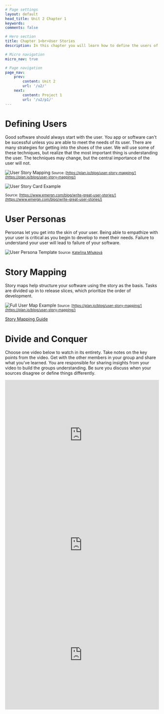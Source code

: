 ```yaml
---
# Page settings
layout: default
head_title: Unit 2 Chapter 1
keywords:
comments: false

# Hero section
title: Chapter 1<br>User Stories
description: In this chapter you will learn how to define the users of your app and set the requirements for the software based on their stories.

# Micro navigation
micro_nav: true

# Page navigation
page_nav:
    prev:
        content: Unit 2
        url: '/u2/'
    next:
        content: Project 1
        url: '/u2/p1/'
---
```


# Defining Users
Good software should always start with the user. You app or software can't be sucessful unless you are able to meet the needs of its user. There are many strategies for getting into the shoes of the user. We will use some of these techniques, but realize that the most important thing is understanding the user. The techniques may change, but the central importance of the user will not.

![User Story Mapping](user-stories.png)
<small>Source: [https://plan.io/blog/user-story-mapping/](https://plan.io/blog/user-story-mapping/)</small>

![User Story Card Example](user-story-card.jpg)

<small>Source: [https://www.emergn.com/blog/write-great-user-stories/](https://www.emergn.com/blog/write-great-user-stories/)</small>


# User Personas
Personas let you get into the skin of your user. Being able to empathize with your user is critical as you begin to develop to meet their needs. Failure to understand your user will lead to failure of your software.

![User Persona Template](persona.png)
<small>Source: [Kateřina Mňuková](https://medium.com/@katerina_mnuk/user-story-mapping-tips-and-tricks-dea4e2ffbae4)</small>

# Story Mapping

Story maps help structure your software using the story as the basis. Tasks are divided up in to release slices, which prioritize the order of development.

![Full User Map Example](full-user-story-map.png)
<small>Source: [https://plan.io/blog/user-story-mapping/](https://plan.io/blog/user-story-mapping/)</small>

<a href="story_mapping.pdf" class="btn btn--dark btn--rounded" >Story Mapping Guide</a>

# Divide and Conquer

Choose one video below to watch in its entirety. Take notes on the key points from the video. Get with the other members in your group and share what you've learned. You are responsible for sharing insights from your video to build the groups understanding. Be sure you discuss when your sources disagree or define things differently.

<iframe style="max-width: 640px;" width="100%" height="360" src="https://www.youtube.com/embed/k_4SchJgAI4" frameborder="0" allow="accelerometer; autoplay; encrypted-media; gyroscope; picture-in-picture" allowfullscreen></iframe>

<iframe style="max-width: 640px;" width="100%" height="360" src="https://www.youtube.com/embed/eYZ8vBXL1kk" frameborder="0" allow="accelerometer; autoplay; encrypted-media; gyroscope; picture-in-picture" allowfullscreen></iframe>

<iframe style="max-width: 640px;" width="100%" height="360" src="https://www.youtube.com/embed/Fw98L-kcRpc" frameborder="0" allow="accelerometer; autoplay; encrypted-media; gyroscope; picture-in-picture" allowfullscreen></iframe>
